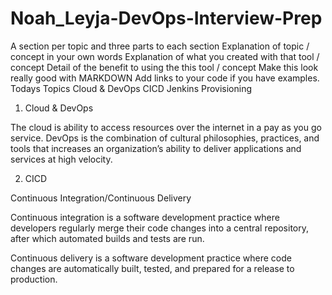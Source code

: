 # Noah_Leyja-DevOps-Interview-Prep

A section per topic and three parts to each section
Explanation of topic / concept in your own words
Explanation of what you created with that tool / concept
Detail of the benefit to using the this tool / concept
Make this look really good with MARKDOWN  Add links to your code if you have examples.
Todays Topics
Cloud & DevOps
CICD
Jenkins
Provisioning

1. Cloud & DevOps

The cloud is ability to access resources over the internet in a pay as you go service.
DevOps is the combination of cultural philosophies, practices, and tools that increases an organization’s ability to deliver applications and services at high velocity.



2. CICD

Continuous Integration/Continuous Delivery

Continuous integration is a software development practice where developers regularly merge their code changes into a central repository, after which automated builds and tests are run.

Continuous delivery is a software development practice where code changes are automatically built, tested, and prepared for a release to production.
